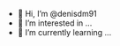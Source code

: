 - 👋 Hi, I’m @denisdm91
- 👀 I’m interested in ...
- 🌱 I’m currently learning ...

<!---
denisdm91/denisdm91 is a ✨ special ✨ repository because its `README.md` (this file) appears on your GitHub profile.
You can click the Preview link to take a look at your changes.
--->
